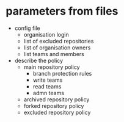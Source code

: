 
# parameters from files

 * config file
   * organisation login
   * list of excluded repositories
   * list of organisation owners
   * list teams and members
 * describe the policy
   * main repository policy
     * branch protection rules
     * write teams
     * read teams
     * admn teams
   * archived repository policy
   * forked repository policy
   * excluded repository policy
